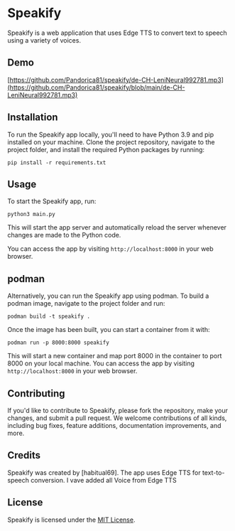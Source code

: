 # Speakify

Speakify is a web application that uses Edge TTS to convert text to speech using a variety of voices.


## Demo

[https://github.com/Pandorica81/speakify/de-CH-LeniNeural992781.mp3](https://github.com/Pandorica81/speakify/blob/main/de-CH-LeniNeural992781.mp3)

## Installation

To run the Speakify app locally, you'll need to have Python 3.9 and pip installed on your machine. Clone the project repository, navigate to the project folder, and install the required Python packages by running:

```
pip install -r requirements.txt
```

## Usage

To start the Speakify app, run:

```
python3 main.py
```

This will start the app server and automatically reload the server whenever changes are made to the Python code.

You can access the app by visiting `http://localhost:8000` in your web browser.

## podman

Alternatively, you can run the Speakify app using podman. To build a podman image, navigate to the project folder and run:

```
podman build -t speakify .
```

Once the image has been built, you can start a container from it with:

```
podman run -p 8000:8000 speakify
```

This will start a new container and map port 8000 in the container to port 8000 on your local machine. You can access the app by visiting `http://localhost:8000` in your web browser.

## Contributing

If you'd like to contribute to Speakify, please fork the repository, make your changes, and submit a pull request. We welcome contributions of all kinds, including bug fixes, feature additions, documentation improvements, and more.

## Credits

Speakify was created by [habitual69]. The app uses Edge TTS for text-to-speech conversion.
I vave added all Voice from Edge TTS

## License

Speakify is licensed under the [MIT License](https://github.com/your-username/speakify/blob/main/LICENSE).
